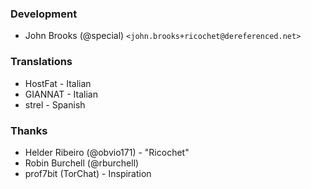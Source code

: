 ### Development
* John Brooks (@special) `<john.brooks+ricochet@dereferenced.net>`

### Translations
* HostFat - Italian
* GIANNAT - Italian
* strel - Spanish

### Thanks
* Helder Ribeiro (@obvio171) - "Ricochet"
* Robin Burchell (@rburchell)
* prof7bit (TorChat) - Inspiration
